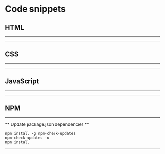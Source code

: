 # Code snippets

## HTML

---

---

## CSS

---

---

## JavaScript

---

---

## NPM

---

** Update package.json dependencies **

	npm install -g npm-check-updates
	npm-check-updates -u
	npm install 

---

